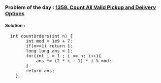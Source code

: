 ### Problem of the day : [1359. Count All Valid Pickup and Delivery Options](https://leetcode.com/problems/count-all-valid-pickup-and-delivery-options/)

#### Solution :
<pre>
  int countOrders(int n) {
        int mod = 1e9 + 7;
        if(n==1) return 1;
        long long ans = 1;
        for(int i = 1 ; i <= n; i++){
            ans *= (2 * i - 1) * i % mod;
        }
        return ans;
    }
</pre>
